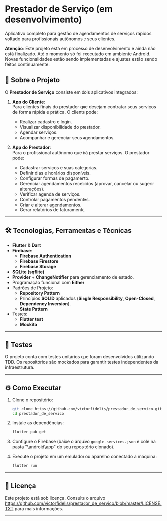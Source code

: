 # Prestador de Serviço (em desenvolvimento)

Aplicativo completo para gestão de agendamentos de serviços rápidos voltado para profissionais autônomos e seus clientes.

**Atenção**: Este projeto está em processo de desenvolvimento e ainda não está finalizado. Até o momento só foi executado em ambiente Android. Novas funcionalidades estão sendo implementadas e ajustes estão sendo feitos continuamente.

## 📱 Sobre o Projeto

O **Prestador de Serviço** consiste em dois aplicativos integrados:

1. **App do Cliente**:  
   Para clientes finais do prestador que desejam contratar seus serviços de forma rápida e prática. O cliente pode:
   - Realizar cadastro e login.
   - Visualizar disponibilidade do prestador.
   - Agendar serviços.
   - Acompanhar e gerenciar seus agendamentos.

2. **App do Prestador**:  
   Para o profissional autônomo que irá prestar serviços. O prestador pode:
   - Cadastrar serviços e suas categorias.
   - Definir dias e horários disponíveis.
   - Configurar formas de pagamento.
   - Gerenciar agendamentos recebidos (aprovar, cancelar ou sugerir alterações).
   - Verificar agenda de serviços.
   - Controlar pagamentos pendentes.
   - Criar e alterar agendamentos.
   - Gerar relatórios de faturamento.

---

## 🛠️ Tecnologias, Ferramentas e Técnicas

- **Flutter** & **Dart**
- **Firebase**:
  - **Firebase Authentication**
  - **Firebase Firestore**
  - **Firebase Storage**
- **SQLite (sqflite)**
- **Provider** + **ChangeNotifier** para gerenciamento de estado.
- Programação funcional com **Either**
- Padrões de Projeto:
  - **Repository Pattern**
  - Princípios **SOLID** aplicados (**Single Responsibility**, **Open-Closed**, **Dependency Inversion**).
  - **State Pattern**
- Testes:
  - **Flutter test**
  - **Mockito**

---

## 🧪 Testes

O projeto conta com testes unitários que foram desenvolvidos utilizando TDD. Os repositórios são mockados para garantir testes independentes da infraestrutura.

---

## ⚙️ Como Executar

1. Clone o repositório:
   ```bash
   git clone https://github.com/victorfidelis/prestador_de_servico.git
   cd prestador_de_servico
   ```

2. Instale as dependências:
   ```bash
   flutter pub get
   ```

3. Configure o Firebase (baixe o arquivo `google-services.json` e cole na pasta "\android\app\" do seu repositório clonado).

4. Execute o projeto em um emulador ou aparelho conectado a máquina:
   ```bash
   flutter run
   ```

---

## 📃 Licença

Este projeto está sob licença. Consulte o arquivo https://github.com/victorfidelis/prestador_de_servico/blob/master/LICENSE.TXT para mais informações.

---
